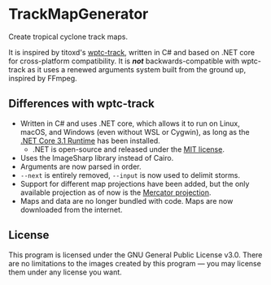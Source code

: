 ﻿# TrackMapGenerator
Create tropical cyclone track maps.

It is inspired by titoxd's [wptc-track](https://github.com/titoxd/wptc-track), written in C# and based on .NET core for cross-platform compatibility. It is ***not*** backwards-compatible with wptc-track as it uses a renewed arguments system built from the ground up, inspired by FFmpeg.

## Differences with wptc-track
* Written in C# and uses .NET core, which allows it to run on Linux, macOS, and Windows (even without WSL or Cygwin), as long as the [.NET Core 3.1 Runtime](https://dotnet.microsoft.com/download/dotnet/3.1/runtime) has been installed.
    * .NET is open-source and released under the [MIT license](https://github.com/dotnet/runtime/blob/main/LICENSE.TXT).
* Uses the ImageSharp library instead of Cairo.
* Arguments are now parsed in order.
* `--next` is entirely removed, `--input` is now used to delimit storms.
* Support for different map projections have been added, but the only available projection as of now is the [Mercator projection](https://en.wikipedia.org/wiki/Mercator_projection).
* Maps and data are no longer bundled with code. Maps are now downloaded from the internet.

## License
This program is licensed under the GNU General Public License v3.0. There are no limitations to the images created by this program — you may license them under any license you want.
